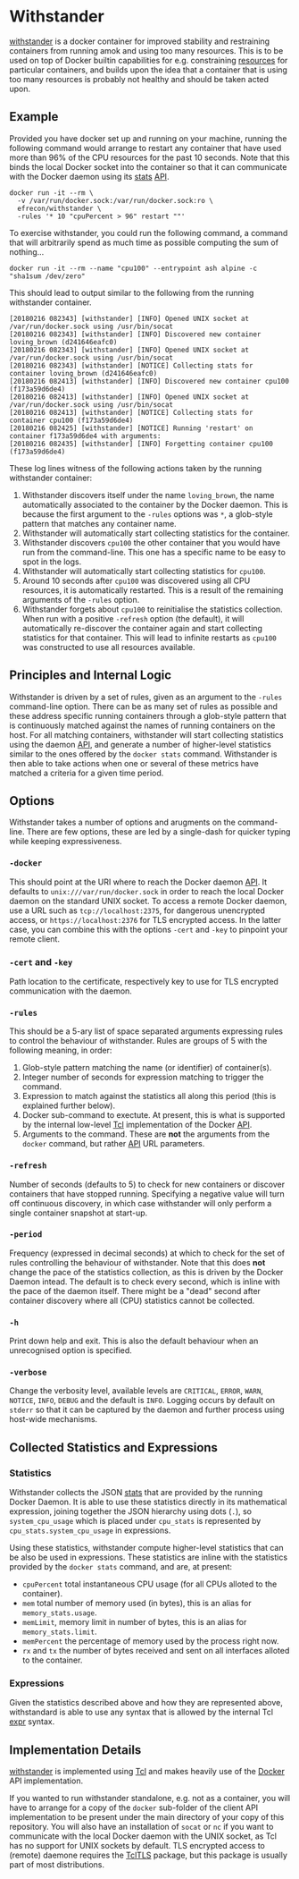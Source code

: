 # Withstander

[withstander] is a docker container for improved stability and restraining
containers from running amok and using too many resources. This is to be used on
top of Docker builtin capabilities for e.g. constraining [resources] for
particular containers, and builds upon the idea that a container that is using
too many resources is probably not healthy and should be taken acted upon.

  [withstander]: https://hub.docker.com/r/efrecon/withstander/
  [resources]: https://docs.docker.com/config/containers/resource_constraints/

## Example

Provided you have docker set up and running on your machine, running the
following command would arrange to restart any container that have used more
than 96% of the CPU resources for the past 10 seconds.  Note that this binds the
local Docker socket into the container so that it can communicate with the
Docker daemon using its [stats] [API].

  [stats]: https://docs.docker.com/engine/api/v1.30/#operation/ContainerStats
  [API]: https://docs.docker.com/engine/api

````Shell
docker run -it --rm \
  -v /var/run/docker.sock:/var/run/docker.sock:ro \
  efrecon/withstander \
  -rules '* 10 "cpuPercent > 96" restart ""'
````

To exercise withstander, you could run the following command, a command that
will arbitrarily spend as much time as possible computing the sum of nothing...

````Shell
docker run -it --rm --name "cpu100" --entrypoint ash alpine -c "sha1sum /dev/zero"
````

This should lead to output similar to the following from the running withstander
container.

````
[20180216 082343] [withstander] [INFO] Opened UNIX socket at /var/run/docker.sock using /usr/bin/socat
[20180216 082343] [withstander] [INFO] Discovered new container loving_brown (d241646eafc0)
[20180216 082343] [withstander] [INFO] Opened UNIX socket at /var/run/docker.sock using /usr/bin/socat
[20180216 082343] [withstander] [NOTICE] Collecting stats for container loving_brown (d241646eafc0)
[20180216 082413] [withstander] [INFO] Discovered new container cpu100 (f173a59d6de4)
[20180216 082413] [withstander] [INFO] Opened UNIX socket at /var/run/docker.sock using /usr/bin/socat
[20180216 082413] [withstander] [NOTICE] Collecting stats for container cpu100 (f173a59d6de4)
[20180216 082425] [withstander] [NOTICE] Running 'restart' on container f173a59d6de4 with arguments: 
[20180216 082435] [withstander] [INFO] Forgetting container cpu100 (f173a59d6de4)
````

These log lines witness of the following actions taken by the running
withstander container:

1. Withstander discovers itself under the name `loving_brown`, the name
   automatically associated to the container by the Docker daemon. This is
   because the first argument to the `-rules` options was `*`, a glob-style
   pattern that matches any container name.
2. Withstander will automatically start collecting statistics for the container.
3. Withstander discovers `cpu100` the other container that you would have run
   from the command-line.  This one has a specific name to be easy to spot in
   the logs.
4. Withstander will automatically start collecting statistics for `cpu100`.
5. Around 10 seconds after `cpu100` was discovered using all CPU resources, it
   is automatically restarted.  This is a result of the remaining arguments of
   the `-rules` option.
6. Withstander forgets about `cpu100` to reinitialise the statistics collection.
   When run with a positive `-refresh` option (the default), it will
   automatically re-discover the container again and start collecting statistics
   for that container.  This will lead to infinite restarts as `cpu100` was
   constructed to use all resources available.

## Principles and Internal Logic

Withstander is driven by a set of rules, given as an argument to the `-rules`
command-line option.  There can be as many set of rules as possible and these
address specific running containers through a glob-style pattern that is
continuously matched against the names of running containers on the host.  For
all matching containers, withstander will start collecting statistics using the
daemon [API], and generate a number of higher-level statistics similar to the
ones offered by the `docker stats` command.  Withstander is then able to take
actions when one or several of these metrics have matched a criteria for a given
time period.

## Options

Withstander takes a number of options and arugments on the command-line.  There
are few options, these are led by a single-dash for quicker typing while keeping
expressiveness.

### `-docker`

This should point at the URI where to reach the Docker daemon [API].  It
defaults to `unix:///var/run/docker.sock` in order to reach the local Docker
daemon on the standard UNIX socket.  To access a remote Docker daemon, use a URL
such as `tcp://localhost:2375`, for dangerous unencrypted access, or
`https://localhost:2376` for TLS encrypted access.  In the latter case, you can
combine this with the options `-cert` and `-key` to pinpoint your remote client.

### `-cert` and `-key`

Path location to the certificate, respectively key to use for TLS encrypted
communication with the daemon.

### `-rules`

This should be a 5-ary list of space separated arguments expressing rules to
control the behaviour of withstander.  Rules are groups of 5 with the following
meaning, in order:

1. Glob-style pattern matching the name (or identifier) of container(s).
2. Integer number of seconds for expression matching to trigger the command.
3. Expression to match against the statistics all along this period (this is
   explained further below).
4. Docker sub-command to exectute. At present, this is what is supported by the
   internal low-level [Tcl](https://github.com/efrecon/docker-client)
   implementation of the Docker [API].
5. Arguments to the command. These are **not** the arguments from the `docker`
   command, but rather [API] URL parameters.

### `-refresh`

Number of seconds (defaults to 5) to check for new containers or discover
containers that have stopped running.  Specifying a negative value will turn off
continuous discovery, in which case withstander will only perform a single
container snapshot at start-up.

### `-period`

Frequency (expressed in decimal seconds) at which to check for the set of rules
controlling the behaviour of withstander. Note that this does **not** change the
pace of the statistics collection, as this is driven by the Docker Daemon
intead.  The default is to check every second, which is inline with the pace of
the daemon itself. There might be a "dead" second after container discovery
where all (CPU) statistics cannot be collected.

### `-h`

Print down help and exit.  This is also the default behaviour when an
unrecognised option is specified.

### `-verbose`

Change the verbosity level, available levels are `CRITICAL`, `ERROR`, `WARN`,
`NOTICE`, `INFO`, `DEBUG` and the default is `INFO`.  Logging occurs by default
on `stderr` so that it can be captured by the daemon and further process using
host-wide mechanisms.

## Collected Statistics and Expressions

### Statistics

Withstander collects the JSON [stats] that are provided by the running Docker
Daemon.  It is able to use these statistics directly in its mathematical
expression, joining together the JSON hierarchy using dots (`.`), so
`system_cpu_usage` which is placed under `cpu_stats` is represented by
`cpu_stats.system_cpu_usage` in expressions.

Using these statistics, withstander compute higher-level statistics that can be
also be used in expressions.  These statistics are inline with the statistics
provided by the `docker stats` command, and are, at present:

* `cpuPercent` total instantaneous CPU usage (for all CPUs alloted to the
  container).
* `mem` total number of memory used (in bytes), this is an alias for
  `memory_stats.usage`.
* `memLimit`, memory limit in number of bytes, this is an alias for
  `memory_stats.limit`.
* `memPercent` the percentage of memory used by the process right now.
* `rx` and `tx` the number of bytes received and sent on all interfaces alloted
  to the container.

### Expressions

Given the statistics described above and how they are represented above,
withstandard is able to use any syntax that is allowed by the internal Tcl
[expr] syntax.

  [expr]: https://www.tcl.tk/man/tcl/TclCmd/expr.htm

## Implementation Details

[withstander] is implemented using [Tcl] and makes heavily use of the
[Docker](https://github.com/efrecon/docker-client) API implementation.

If you wanted to run withstander standalone, e.g. not as a container, you will
have to arrange for a copy of the `docker` sub-folder of the client API
implementation to be present under the main directory of your copy of this
repository. You will also have an installation of `socat` or `nc` if you want to
communicate with the local Docker daemon with the UNIX socket, as Tcl has no
support for UNIX sockets by default. TLS encrypted access to (remote) daemone
requires the [TclTLS] package, but this package is usually part of most
distributions.

  [Tcl]: https://www.tcl.tk/
  [TclTLS]: https://core.tcl.tk/tcltls/wiki/Documentation